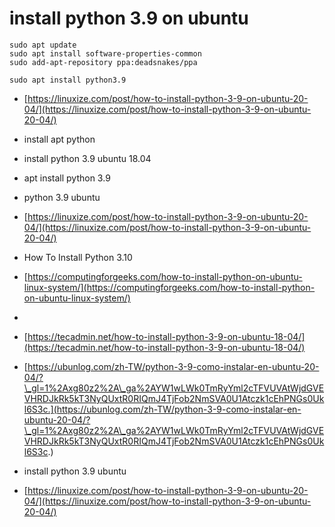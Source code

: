 # install python 3.9 on ubuntu

```
sudo apt update
sudo apt install software-properties-common
sudo add-apt-repository ppa:deadsnakes/ppa

sudo apt install python3.9 
```

* [https://linuxize.com/post/how-to-install-python-3-9-on-ubuntu-20-04/](https://linuxize.com/post/how-to-install-python-3-9-on-ubuntu-20-04/)
* install apt python
* install python 3.9 ubuntu 18.04
* apt install python 3.9



* python 3.9 ubuntu
* [https://linuxize.com/post/how-to-install-python-3-9-on-ubuntu-20-04/](https://linuxize.com/post/how-to-install-python-3-9-on-ubuntu-20-04/)
* How To Install Python 3.10
* [https://computingforgeeks.com/how-to-install-python-on-ubuntu-linux-system/](https://computingforgeeks.com/how-to-install-python-on-ubuntu-linux-system/)
*
* [https://tecadmin.net/how-to-install-python-3-9-on-ubuntu-18-04/](https://tecadmin.net/how-to-install-python-3-9-on-ubuntu-18-04/)
* [https://ubunlog.com/zh-TW/python-3-9-como-instalar-en-ubuntu-20-04/?\_gl=1%2Axg80z2%2A\_ga%2AYW1wLWk0TmRyYml2cTFVUVAtWjdGVEVHRDJkRk5kT3NyQUxtR0RIQmJ4TjFob2NmSVA0U1Atczk1cEhPNGs0Ukl6S3c.](https://ubunlog.com/zh-TW/python-3-9-como-instalar-en-ubuntu-20-04/?\_gl=1%2Axg80z2%2A\_ga%2AYW1wLWk0TmRyYml2cTFVUVAtWjdGVEVHRDJkRk5kT3NyQUxtR0RIQmJ4TjFob2NmSVA0U1Atczk1cEhPNGs0Ukl6S3c.)
* install python 3.9 ubuntu
* [https://linuxize.com/post/how-to-install-python-3-9-on-ubuntu-20-04/](https://linuxize.com/post/how-to-install-python-3-9-on-ubuntu-20-04/)

